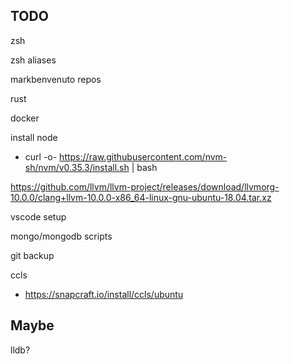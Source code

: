 
## TODO 
zsh

zsh aliases

markbenvenuto repos

rust

docker

install node
- curl -o- https://raw.githubusercontent.com/nvm-sh/nvm/v0.35.3/install.sh | bash


https://github.com/llvm/llvm-project/releases/download/llvmorg-10.0.0/clang+llvm-10.0.0-x86_64-linux-gnu-ubuntu-18.04.tar.xz

vscode setup


mongo/mongodb scripts


git backup


ccls
- https://snapcraft.io/install/ccls/ubuntu


Maybe
------
lldb?
